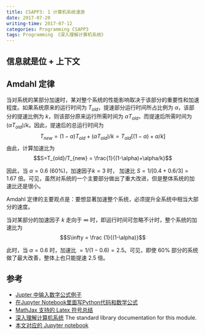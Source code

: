 ```yaml
---
title: CSAPP3: 1 计算机系统漫游
date: 2017-07-20
writing-time: 2017-07-12
categories: Programming CSAPP3
tags: Programming 《深入理解计算机系统》
---
```


## 信息就是位 + 上下文

## Amdahl 定律

当对系统的某部分加速时，某对整个系统的性能影响取决于该部分的重要性和加速程度。如果系统原来的运行时间为 $T_{old}$，提速部分运行时间所占比例为 $\alpha$，该部分的提速比例为 $k$，则该部分原来运行所需时间为 $\alpha T_{old}$，而提速后所需时间为 $(\alpha T_{old})/k$。因此，提速后的总运行时间为 $$T_{new} = (1-\alpha)T_{old} + (\alpha T_{old})/k = T_{old}[(1-\alpha) + \alpha/k]$$
由此，计算加速比为 $$S=T_{old}/T_{new} = \frac{1}{(1-\alpha)+\alpha/k}$$

因此，当 $\alpha=0.6$ (60%)，加速因子$k=3$ 时， 加速比 $S=1/[0.4+0.6/3]=1.67$ 倍。可见，虽然对系统的一个主要部分做出了重大改进，但是整体系统的加速比还是很小。

Amdahl 定律的主要观点是：要想显著加速整个系统，必须提升全系统中相当大部分的速度。


当对某部分的加速因子 $k$ 走向于 $\infty$ 时，即运行时间可忽略不计时，整个系统的加速比为 $$S\infty = \frac {1}{(1-\alpha)}$$

此时，当 $\alpha=0.6$ 时，加速比 $=1/(1-0.6)=2.5$。可见，即使 60% 部分的系统做了最大改善，整体上也只能提速 2.5 倍。

## 参考

+ [Jupter 中输入数字公式例子](http://jupyter-notebook.readthedocs.io/en/latest/examples/Notebook/Typesetting%20Equations.html)
+ [在Jupyter Notebook里面写Python代码和数学公式](http://blog.csdn.net/winnerineast/article/details/52274556)
+ [MathJax 支持的 Latex 符号总结](http://blog.csdn.net/liyuanbhu/article/details/50636416)
+ [深入理解计算机系统](https://www.amazon.cn/dp/B01N03IQK4/ ) The standard library documentation for this module.
+ [本文对应的 Jupyter notebook](https://github.com/haiiiiiyun/csapp-v3-ipynb/blob/master/1_tour_of_cs.ipynb) 

